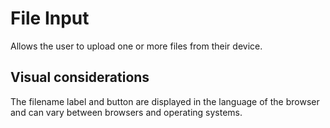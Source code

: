 <!-- @license CC0-1.0 -->

# File Input

Allows the user to upload one or more files from their device.

## Visual considerations

The filename label and button are displayed in the language of the browser and can vary between browsers and operating systems.
